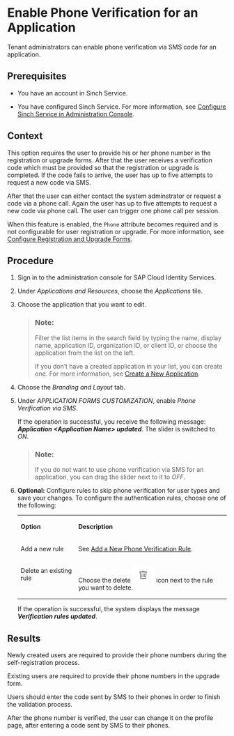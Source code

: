 <!-- loio24c9b5164dcb44a3b97b08a8c889550a -->

# Enable Phone Verification for an Application

Tenant administrators can enable phone verification via SMS code for an application.



<a name="loio24c9b5164dcb44a3b97b08a8c889550a__prereq_wp1_ttc_3db"/>

## Prerequisites

-   You have an account in Sinch Service.

-   You have configured Sinch Service. For more information, see [Configure Sinch Service in Administration Console](configure-sinch-service-in-administration-console-f4a04ed.md).




<a name="loio24c9b5164dcb44a3b97b08a8c889550a__context_nwk_4gk_3db"/>

## Context

This option requires the user to provide his or her phone number in the registration or upgrade forms. After that the user receives a verification code which must be provided so that the registration or upgrade is completed. If the code fails to arrive, the user has up to five attempts to request a new code via SMS.

After that the user can either contact the system adminstrator or request a code via a phone call. Again the user has up to five attempts to request a new code via phone call. The user can trigger one phone call per session.

When this feature is enabled, the `Phone` attribute becomes required and is not configurable for user registration or upgrade. For more information, see [Configure Registration and Upgrade Forms](configure-registration-and-upgrade-forms-93a9e18.md).



## Procedure

1.  Sign in to the administration console for SAP Cloud Identity Services.

2.  Under *Applications and Resources*, choose the *Applications* tile.

3.  Choose the application that you want to edit.

    > ### Note:  
    > Filter the list items in the search field by typing the name, display name, application ID, organization ID, or client ID, or choose the application from the list on the left.
    > 
    > If you don’t have a created application in your list, you can create one. For more information, see [Create a New Application](create-a-new-application-0d4b255.md).

4.  Choose the *Branding and Layout* tab.

5.  Under *APPLICATION FORMS CUSTOMIZATION*, enable *Phone Verification via SMS*.

    If the operation is successful, you receive the following message: ***Application <Application Name\> updated***. The slider is switched to *ON*.

    > ### Note:  
    > If you do not want to use phone verification via SMS for an application, you can drag the slider next to it to *OFF*.

6.  **Optional:** Configure rules to skip phone verification for user types and save your changes. To configure the authentication rules, choose one of the following:


    <table>
    <tr>
    <th valign="top">

    Option
    
    </th>
    <th valign="top">

    Description
    
    </th>
    </tr>
    <tr>
    <td valign="top">
    
    Add a new rule
    
    </td>
    <td valign="top">
    
    See [Add a New Phone Verification Rule](add-a-new-phone-verification-rule-e920324.md).
    
    </td>
    </tr>
    <tr>
    <td valign="top">
    
    Delete an existing rule
    
    </td>
    <td valign="top">
    
    Choose the delete ![](images/delete_icon_4801c38.png) icon next to the rule you want to delete.
    
    </td>
    </tr>
    </table>
    
    If the operation is successful, the system displays the message ***Verification rules updated***.




<a name="loio24c9b5164dcb44a3b97b08a8c889550a__result_knb_k2d_3db"/>

## Results

Newly created users are required to provide their phone numbers during the self-registration process.

Existing users are required to provide their phone numbers in the upgrade form.

Users should enter the code sent by SMS to their phones in order to finish the validation process.

After the phone number is verified, the user can change it on the profile page, after entering a code sent by SMS to their phones.

